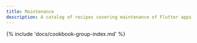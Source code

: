 ```yaml
---
title: Maintenance
description: A catalog of recipes covering maintenance of Flutter apps.
---
```


{% include 'docs/cookbook-group-index.md' %}
